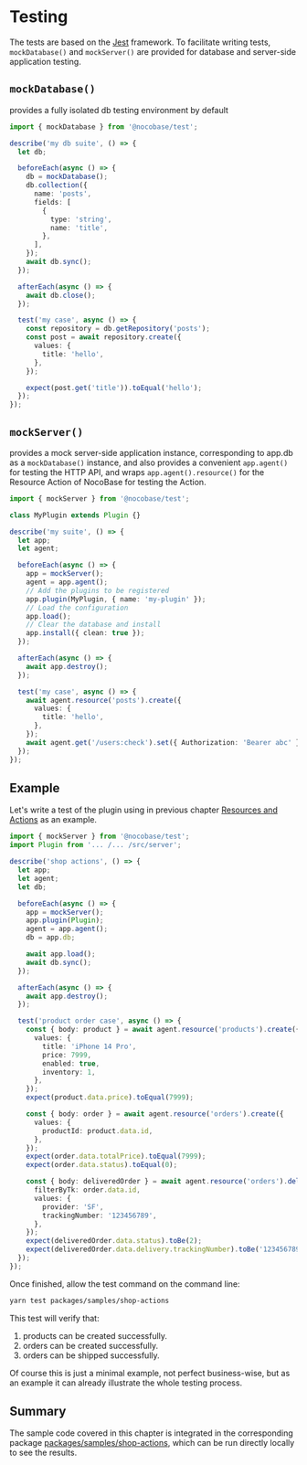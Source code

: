 # Testing

The tests are based on the [Jest](https://jestjs.io/) framework. To facilitate writing tests, `mockDatabase()` and `mockServer()` are provided for database and server-side application testing.

## `mockDatabase()`

provides a fully isolated db testing environment by default

```ts
import { mockDatabase } from '@nocobase/test';

describe('my db suite', () => {
  let db;

  beforeEach(async () => {
    db = mockDatabase();
    db.collection({
      name: 'posts',
      fields: [
        {
          type: 'string',
          name: 'title',
        },
      ],
    });
    await db.sync();
  });

  afterEach(async () => {
    await db.close();
  });

  test('my case', async () => {
    const repository = db.getRepository('posts');
    const post = await repository.create({
      values: {
        title: 'hello',
      },
    });

    expect(post.get('title')).toEqual('hello');
  });
});
```

## `mockServer()`

provides a mock server-side application instance, corresponding to app.db as a `mockDatabase()` instance, and also provides a convenient `app.agent()` for testing the HTTP API, and wraps `app.agent().resource()` for the Resource Action of NocoBase for testing the Action.

```ts
import { mockServer } from '@nocobase/test';

class MyPlugin extends Plugin {}

describe('my suite', () => {
  let app;
  let agent;

  beforeEach(async () => {
    app = mockServer();
    agent = app.agent();
    // Add the plugins to be registered
    app.plugin(MyPlugin, { name: 'my-plugin' });
    // Load the configuration
    app.load();
    // Clear the database and install
    app.install({ clean: true });
  });

  afterEach(async () => {
    await app.destroy();
  });

  test('my case', async () => {
    await agent.resource('posts').create({
      values: {
        title: 'hello',
      },
    });
    await agent.get('/users:check').set({ Authorization: 'Bearer abc' });
  });
});
```

## Example

Let's write a test of the plugin using in previous chapter [Resources and Actions](resources-actions) as an example.

```ts
import { mockServer } from '@nocobase/test';
import Plugin from '... /... /src/server';

describe('shop actions', () => {
  let app;
  let agent;
  let db;

  beforeEach(async () => {
    app = mockServer();
    app.plugin(Plugin);
    agent = app.agent();
    db = app.db;

    await app.load();
    await db.sync();
  });

  afterEach(async () => {
    await app.destroy();
  });

  test('product order case', async () => {
    const { body: product } = await agent.resource('products').create({
      values: {
        title: 'iPhone 14 Pro',
        price: 7999,
        enabled: true,
        inventory: 1,
      },
    });
    expect(product.data.price).toEqual(7999);

    const { body: order } = await agent.resource('orders').create({
      values: {
        productId: product.data.id,
      },
    });
    expect(order.data.totalPrice).toEqual(7999);
    expect(order.data.status).toEqual(0);

    const { body: deliveredOrder } = await agent.resource('orders').deliver({
      filterByTk: order.data.id,
      values: {
        provider: 'SF',
        trackingNumber: '123456789',
      },
    });
    expect(deliveredOrder.data.status).toBe(2);
    expect(deliveredOrder.data.delivery.trackingNumber).toBe('123456789');
  });
});
```

Once finished, allow the test command on the command line:

```bash
yarn test packages/samples/shop-actions
```

This test will verify that:

1. products can be created successfully.
2. orders can be created successfully.
3. orders can be shipped successfully.

Of course this is just a minimal example, not perfect business-wise, but as an example it can already illustrate the whole testing process.

## Summary

The sample code covered in this chapter is integrated in the corresponding package [packages/samples/shop-actions](https://github.com/nocobase/nocobase/tree/main/packages/samples/shop-actions), which can be run directly locally to see the results.
